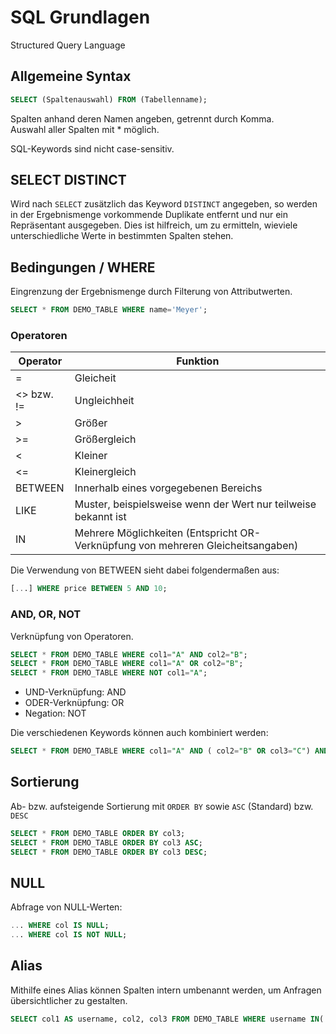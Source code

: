 # SQL Grundlagen

Structured Query Language

## Allgemeine Syntax

```SQL
SELECT (Spaltenauswahl) FROM (Tabellenname);
```

Spalten anhand deren Namen angeben, getrennt durch Komma.  
Auswahl aller Spalten mit * möglich.

SQL-Keywords sind nicht case-sensitiv.

## SELECT DISTINCT

Wird nach ```SELECT``` zusätzlich das Keyword ```DISTINCT``` angegeben, so werden in der Ergebnismenge vorkommende Duplikate entfernt und nur ein Repräsentant ausgegeben.
Dies ist hilfreich, um zu ermitteln, wieviele unterschiedliche Werte in bestimmten Spalten stehen.

## Bedingungen / WHERE

Eingrenzung der Ergebnismenge durch Filterung von Attributwerten.

```SQL
SELECT * FROM DEMO_TABLE WHERE name='Meyer';
```

### Operatoren


| Operator     | Funktion                                                                          |
|--------------|-----------------------------------------------------------------------------------|
| =            | Gleicheit                                                                         |
| <> bzw. !=   | Ungleichheit                                                                      |
| >            | 	Größer                                                                           |
| >=           |  Größergleich                                                                     |
| <            | 	Kleiner                                                                          |
| <=           |  Kleinergleich                                                                    |
| BETWEEN      | 	Innerhalb eines vorgegebenen Bereichs                                            |
| LIKE         | 	Muster, beispielsweise wenn der Wert nur teilweise bekannt ist                   |
| IN           | 	Mehrere Möglichkeiten (Entspricht OR-Verknüpfung von mehreren Gleicheitsangaben) |

Die Verwendung von BETWEEN sieht dabei folgendermaßen aus:

```SQL
[...] WHERE price BETWEEN 5 AND 10;
```

### AND, OR, NOT

Verknüpfung von Operatoren.

```SQL
SELECT * FROM DEMO_TABLE WHERE col1="A" AND col2="B";
SELECT * FROM DEMO_TABLE WHERE col1="A" OR col2="B";
SELECT * FROM DEMO_TABLE WHERE NOT col1="A";
```

* UND-Verknüpfung: AND
* ODER-Verknüpfung: OR
* Negation: NOT

Die verschiedenen Keywords können auch kombiniert werden:

```SQL
SELECT * FROM DEMO_TABLE WHERE col1="A" AND ( col2="B" OR col3="C") AND NOT col4="D";
```

## Sortierung

Ab- bzw. aufsteigende Sortierung mit ```ORDER BY``` sowie ```ASC``` (Standard) bzw. ```DESC```

```SQL
SELECT * FROM DEMO_TABLE ORDER BY col3;
SELECT * FROM DEMO_TABLE ORDER BY col3 ASC;
SELECT * FROM DEMO_TABLE ORDER BY col3 DESC;
```

## NULL

Abfrage von NULL-Werten:

```SQL
... WHERE col IS NULL;
... WHERE col IS NOT NULL;
```

## Alias

Mithilfe eines Alias können Spalten intern umbenannt werden, um Anfragen übersichtlicher zu gestalten.

```SQL
SELECT col1 AS username, col2, col3 FROM DEMO_TABLE WHERE username IN('A','B','C');
```
